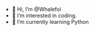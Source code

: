 - 👋 Hi, I’m @Whalefol
- 👀 I’m interested in coding.
- 🌱 I’m currently learning Python

<!---
Whalefol/Whalefol is a ✨ special ✨ repository because its `README.md` (this file) appears on your GitHub profile.
You can click the Preview link to take a look at your changes.
--->
